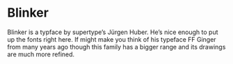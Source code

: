# Blinker
Blinker is a typface by supertype’s Jürgen Huber. He’s nice enough to put up the fonts right here. If might make you think of his typeface FF Ginger from many years ago though this family has a bigger range and its drawings are much more refined.
